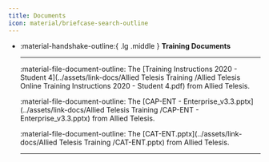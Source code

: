 ```yaml
---
title: Documents
icon: material/briefcase-search-outline
---
```

<div class="grid cards" markdown>

-   :material-handshake-outline:{ .lg .middle } __Training Documents__

    ---

    :material-file-document-outline: The [Training Instructions 2020 - Student 4](../assets/link-docs/Allied Telesis Training /Allied Telesis Online Training Instructions 2020 - Student 4.pdf) from Allied Telesis.

    :material-file-document-outline: The [CAP-ENT - Enterprise_v3.3.pptx](../assets/link-docs/Allied Telesis Training /CAP-ENT - Enterprise_v3.3.pptx) from Allied Telesis.

    :material-file-document-outline: The [CAT-ENT.pptx](../assets/link-docs/Allied Telesis Training /CAT-ENT.pptx) from Allied Telesis.

    ---
</div> 